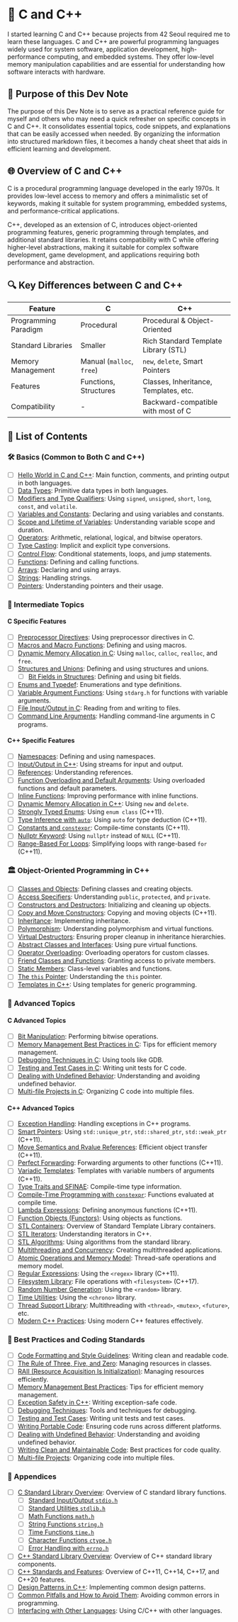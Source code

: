 # 🙋 C and C++

I started learning C and C++ because projects from 42 Seoul required me to learn these languages. C and C++ are powerful programming languages widely used for system software, application development, high-performance computing, and embedded systems. They offer low-level memory manipulation capabilities and are essential for understanding how software interacts with hardware.

## 🎯 Purpose of this Dev Note

The purpose of this Dev Note is to serve as a practical reference guide for myself and others who may need a quick refresher on specific concepts in C and C++. It consolidates essential topics, code snippets, and explanations that can be easily accessed when needed. By organizing the information into structured markdown files, it becomes a handy cheat sheet that aids in efficient learning and development.

## 🌐 Overview of C and C++

C is a procedural programming language developed in the early 1970s. It provides low-level access to memory and offers a minimalistic set of keywords, making it suitable for system programming, embedded systems, and performance-critical applications.

C++, developed as an extension of C, introduces object-oriented programming features, generic programming through templates, and additional standard libraries. It retains compatibility with C while offering higher-level abstractions, making it suitable for complex software development, game development, and applications requiring both performance and abstraction.

## 🔍 Key Differences between C and C++

| Feature              | C                              | C++                                    |
|----------------------|--------------------------------|----------------------------------------|
| Programming Paradigm | Procedural                     | Procedural & Object-Oriented           |
| Standard Libraries   | Smaller                        | Rich Standard Template Library (STL)   |
| Memory Management    | Manual (`malloc`, `free`)      | `new`, `delete`, Smart Pointers        |
| Features             | Functions, Structures          | Classes, Inheritance, Templates, etc.  |
| Compatibility        | -                              | Backward-compatible with most of C     |

## 📑 List of Contents

### 🛠️ Basics (Common to Both C and C++)

- [ ] [Hello World in C and C++](./hello-world.md): Main function, comments, and printing output in both languages.
- [ ] [Data Types](./data-types.md): Primitive data types in both languages.
- [ ] [Modifiers and Type Qualifiers](./modifiers-type-qualifiers.md): Using `signed`, `unsigned`, `short`, `long`, `const`, and `volatile`.
- [ ] [Variables and Constants](./variables-constants.md): Declaring and using variables and constants.
- [ ] [Scope and Lifetime of Variables](./scope-lifetime.md): Understanding variable scope and duration.
- [ ] [Operators](./operators.md): Arithmetic, relational, logical, and bitwise operators.
- [ ] [Type Casting](./type-casting.md): Implicit and explicit type conversions.
- [ ] [Control Flow](./control-flow.md): Conditional statements, loops, and jump statements.
- [ ] [Functions](./functions.md): Defining and calling functions.
- [ ] [Arrays](./arrays.md): Declaring and using arrays.
- [ ] [Strings](./strings.md): Handling strings.
- [ ] [Pointers](./pointers.md): Understanding pointers and their usage.

### 🚀 Intermediate Topics

#### C Specific Features

- [ ] [Preprocessor Directives](./c/preprocessor-directives.md): Using preprocessor directives in C.
- [ ] [Macros and Macro Functions](./c/macros.md): Defining and using macros.
- [ ] [Dynamic Memory Allocation in C](./c/dynamic-memory-allocation.md): Using `malloc`, `calloc`, `realloc`, and `free`.
- [ ] [Structures and Unions](./c/structures-unions.md): Defining and using structures and unions.
  - [ ] [Bit Fields in Structures](./c/bit-fields.md): Defining and using bit fields.
- [ ] [Enums and Typedef](./c/enums-typedef.md): Enumerations and type definitions.
- [ ] [Variable Argument Functions](./c/variable-arguments.md): Using `stdarg.h` for functions with variable arguments.
- [ ] [File Input/Output in C](./c/file-io.md): Reading from and writing to files.
- [ ] [Command Line Arguments](./c/command-line-arguments.md): Handling command-line arguments in C programs.

#### C++ Specific Features

- [ ] [Namespaces](./cpp/namespaces.md): Defining and using namespaces.
- [ ] [Input/Output in C++](./cpp/input-output.md): Using streams for input and output.
- [ ] [References](./cpp/references.md): Understanding references.
- [ ] [Function Overloading and Default Arguments](./cpp/function-overloading.md): Using overloaded functions and default parameters.
- [ ] [Inline Functions](./cpp/inline-functions.md): Improving performance with inline functions.
- [ ] [Dynamic Memory Allocation in C++](./cpp/dynamic-memory-allocation.md): Using `new` and `delete`.
- [ ] [Strongly Typed Enums](./cpp/strongly-typed-enums.md): Using `enum class` (C++11).
- [ ] [Type Inference with `auto`](./cpp/auto.md): Using `auto` for type deduction (C++11).
- [ ] [Constants and `constexpr`](./cpp/constexpr.md): Compile-time constants (C++11).
- [ ] [Nullptr Keyword](./cpp/nullptr.md): Using `nullptr` instead of `NULL` (C++11).
- [ ] [Range-Based For Loops](./cpp/range-based-for.md): Simplifying loops with range-based `for` (C++11).

### 🏛️ Object-Oriented Programming in C++

- [ ] [Classes and Objects](./cpp/classes-objects.md): Defining classes and creating objects.
- [ ] [Access Specifiers](./cpp/access-specifiers.md): Understanding `public`, `protected`, and `private`.
- [ ] [Constructors and Destructors](./cpp/constructors-destructors.md): Initializing and cleaning up objects.
- [ ] [Copy and Move Constructors](./cpp/copy-move-constructors.md): Copying and moving objects (C++11).
- [ ] [Inheritance](./cpp/inheritance.md): Implementing inheritance.
- [ ] [Polymorphism](./cpp/polymorphism.md): Understanding polymorphism and virtual functions.
- [ ] [Virtual Destructors](./cpp/virtual-destructors.md): Ensuring proper cleanup in inheritance hierarchies.
- [ ] [Abstract Classes and Interfaces](./cpp/abstract-classes.md): Using pure virtual functions.
- [ ] [Operator Overloading](./cpp/operator-overloading.md): Overloading operators for custom classes.
- [ ] [Friend Classes and Functions](./cpp/friend.md): Granting access to private members.
- [ ] [Static Members](./cpp/static-members.md): Class-level variables and functions.
- [ ] [The `this` Pointer](./cpp/this-pointer.md): Understanding the `this` pointer.
- [ ] [Templates in C++](./cpp/templates.md): Using templates for generic programming.

### 🧠 Advanced Topics

#### C Advanced Topics

- [ ] [Bit Manipulation](./c/bit-manipulation.md): Performing bitwise operations.
- [ ] [Memory Management Best Practices in C](./c/memory-management.md): Tips for efficient memory management.
- [ ] [Debugging Techniques in C](./c/debugging.md): Using tools like GDB.
- [ ] [Testing and Test Cases in C](./c/testing.md): Writing unit tests for C code.
- [ ] [Dealing with Undefined Behavior](./c/undefined-behavior.md): Understanding and avoiding undefined behavior.
- [ ] [Multi-file Projects in C](./c/multi-file-projects.md): Organizing C code into multiple files.

#### C++ Advanced Topics

- [ ] [Exception Handling](./cpp/exception-handling.md): Handling exceptions in C++ programs.
- [ ] [Smart Pointers](./cpp/smart-pointers.md): Using `std::unique_ptr`, `std::shared_ptr`, `std::weak_ptr` (C++11).
- [ ] [Move Semantics and Rvalue References](./cpp/move-semantics.md): Efficient object transfer (C++11).
- [ ] [Perfect Forwarding](./cpp/perfect-forwarding.md): Forwarding arguments to other functions (C++11).
- [ ] [Variadic Templates](./cpp/variadic-templates.md): Templates with variable numbers of arguments (C++11).
- [ ] [Type Traits and SFINAE](./cpp/type-traits.md): Compile-time type information.
- [ ] [Compile-Time Programming with `constexpr`](./cpp/constexpr-functions.md): Functions evaluated at compile time.
- [ ] [Lambda Expressions](./cpp/lambda-expressions.md): Defining anonymous functions (C++11).
- [ ] [Function Objects (Functors)](./cpp/functors.md): Using objects as functions.
- [ ] [STL Containers](./cpp/stl-containers.md): Overview of Standard Template Library containers.
- [ ] [STL Iterators](./cpp/stl-iterators.md): Understanding iterators in C++.
- [ ] [STL Algorithms](./cpp/stl-algorithms.md): Using algorithms from the standard library.
- [ ] [Multithreading and Concurrency](./cpp/multithreading.md): Creating multithreaded applications.
- [ ] [Atomic Operations and Memory Model](./cpp/atomic-operations.md): Thread-safe operations and memory model.
- [ ] [Regular Expressions](./cpp/regex.md): Using the `<regex>` library (C++11).
- [ ] [Filesystem Library](./cpp/filesystem.md): File operations with `<filesystem>` (C++17).
- [ ] [Random Number Generation](./cpp/random.md): Using the `<random>` library.
- [ ] [Time Utilities](./cpp/chrono.md): Using the `<chrono>` library.
- [ ] [Thread Support Library](./cpp/thread.md): Multithreading with `<thread>`, `<mutex>`, `<future>`, etc.
- [ ] [Modern C++ Practices](./cpp/modern-cpp-practices.md): Using modern C++ features effectively.

### 📝 Best Practices and Coding Standards

- [ ] [Code Formatting and Style Guidelines](./code-formatting.md): Writing clean and readable code.
- [ ] [The Rule of Three, Five, and Zero](./cpp/rule-of-three-five-zero.md): Managing resources in classes.
- [ ] [RAII (Resource Acquisition Is Initialization)](./cpp/raii.md): Managing resources efficiently.
- [ ] [Memory Management Best Practices](./memory-management.md): Tips for efficient memory management.
- [ ] [Exception Safety in C++](./cpp/exception-safety.md): Writing exception-safe code.
- [ ] [Debugging Techniques](./debugging.md): Tools and techniques for debugging.
- [ ] [Testing and Test Cases](./testing.md): Writing unit tests and test cases.
- [ ] [Writing Portable Code](./portable-code.md): Ensuring code runs across different platforms.
- [ ] [Dealing with Undefined Behavior](./undefined-behavior.md): Understanding and avoiding undefined behavior.
- [ ] [Writing Clean and Maintainable Code](./clean-code.md): Best practices for code quality.
- [ ] [Multi-file Projects](./multi-file-projects.md): Organizing code into multiple files.

### 📎 Appendices

- [ ] [C Standard Library Overview](./c/standard-library.md): Overview of C standard library functions.
  - [ ] [Standard Input/Output `stdio.h`](./c/stdio.md)
  - [ ] [Standard Utilities `stdlib.h`](./c/stdlib.md)
  - [ ] [Math Functions `math.h`](./c/math.md)
  - [ ] [String Functions `string.h`](./c/string.md)
  - [ ] [Time Functions `time.h`](./c/time.md)
  - [ ] [Character Functions `ctype.h`](./c/character.md)
  - [ ] [Error Handling with `errno.h`](./c/errno.md)
- [ ] [C++ Standard Library Overview](./cpp/standard-library.md): Overview of C++ standard library components.
- [ ] [C++ Standards and Features](./cpp/standards.md): Overview of C++11, C++14, C++17, and C++20 features.
- [ ] [Design Patterns in C++](./cpp/design-patterns.md): Implementing common design patterns.
- [ ] [Common Pitfalls and How to Avoid Them](./common-pitfalls.md): Avoiding common errors in programming.
- [ ] [Interfacing with Other Languages](./interfacing.md): Using C/C++ with other languages.
